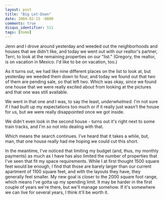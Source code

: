 ```yaml
---
layout: post
title: "Big Let-Down"
date: 2004-02-15 -0800
comments: true
disqus_identifier: 511
tags: [home]
---
```

Jenn and I drove around yesterday and weeded out the neighborhoods and
houses that we didn't like, and today we went out with our realtor's
partner, Terri, to look at the remaining properties on our "list."
(Gregory, the realtor, is on vacation in Mexico. I'd like to be on
vacation, too.)

 As it turns out, we had like nine different places on the list to look
at, but yesterday we weeded them down to four, and today we found out
that two of them are pending sale, so that left two. Which was okay,
since we found one house that we were really excited about from looking
at the pictures and that one was still available.

 We went in that one and I was, to say the least, *underwhelmed*. I'm
not sure if I had built up my expectations too much or if it really just
wasn't the house for us, but we were really disappointed once we got
inside.

 We didn't even look in the second house - turns out it's right next to
some train tracks, and I'm *so* not into dealing with that.

 Which means the search continues. I've heard that it takes a while,
but, man, that one house really had me hoping we could cut this short.

 In the meantime, I've noticed that limiting my budget (and, thus, my
monthly payments) as much as I have has also limited the number of
properties that I've seen that fit my space requirements. While I at
first thought 1500 square feet would be enough, I find that those are
barely larger than our current apartment of 1100 square feet, and with
the layouts they have, they generally feel smaller. My new goal is
closer to the 2000 square foot range, which means I've gotta up my
spending limit. It may be harder in the first couple of years we're
there, but we'll manage somehow. If it's somewhere we can live for
several years, I think it'll be worth it.
